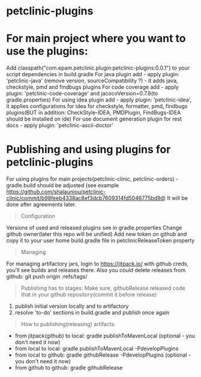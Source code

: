 # petclinic-plugins

# For main project where you want to use the plugins:
Add classpath("com.epam.petclinic.plugin:petclinic-plugins:0.0.1") to your script dependencies in build.gradle
For java plugin add - apply plugin: 'petclinic-java' (remove version, sourceCompatibility ?) - it adds java, checkstyle,
pmd and findbugs plugins
For code coverage add - apply plugin: 'petclinic-code-coverage' and jacocoVersion=0.7.8(to gradle.properties)
For using idea plugin add - apply plugin: 'petclinic-idea', it applies configurations for idea for
checkstyle, formatter, pmd, findbugs plugins(BUT in addition: CheckStyle-IDEA, PMDPlugin, FindBugs-IDEA should be installed on ide)
For use document generation plugin for rest docs - apply plugin: 'petclinic-ascii-doctor'

# Publishing and using plugins for petclinic-plugins
For using plugins for main projects(petclinic-clinic, petclinic-orders) -  gradle.build should be adjusted
(see example https://github.com/shalauniou/petclinic-clinic/commit/b98feeb4338ac8ef3dcb7609314fd5046775bd9d)
It will be done after agreements later.

>Configuration

Versions of used and released plugins see in gradle.properties
Change github owner(later this repo will be unified)
Add new token on github and copy it to your user home build.gradle file in petclinicReleaseToken property

>Managing

For managing artifactory jars, login to https://jitpack.io/ with github creds, you'll see builds and releases there.
Also you could delete releases from github: git push origin :refs/tags/<tag version>

>Publishing has to stages:
Make sure, githubRelease released code that in your github repository(commit it before release)
1. publish initial version locally and to artifactory
2. resolve 'to-do' sections in build.gradle and publish once again

>How to publishing(releasing) artifacts:
- from jitpack(github) to local: gradle publishToMavenLocal (optional - you don't need it now)
- from local to local: gradle publishToMavenLocal -PdevelopPlugins
- from local to github: gradle githubRelease -PdevelopPlugins (optional - you don't need it now)
- from github to github: gradle githubRelease
